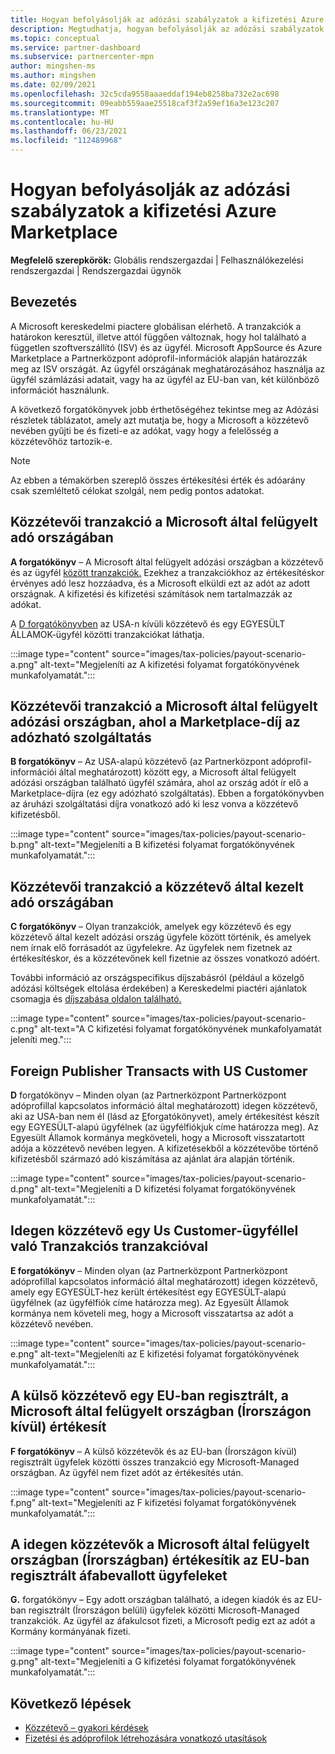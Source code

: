 ```yaml
---
title: Hogyan befolyásolják az adózási szabályzatok a kifizetési Azure Marketplace
description: Megtudhatja, hogyan befolyásolják az adózási szabályzatok a kifizetési Azure Marketplace.
ms.topic: conceptual
ms.service: partner-dashboard
ms.subservice: partnercenter-mpn
author: mingshen-ms
ms.author: mingshen
ms.date: 02/09/2021
ms.openlocfilehash: 32c5cda9558aaaeddaf194eb8258ba732e2ac698
ms.sourcegitcommit: 09eabb559aae25518caf3f2a59ef16a3e123c207
ms.translationtype: MT
ms.contentlocale: hu-HU
ms.lasthandoff: 06/23/2021
ms.locfileid: "112489968"
---
```

# <a name="how-tax-policies-affect-payout-for-azure-marketplace"></a>Hogyan befolyásolják az adózási szabályzatok a kifizetési Azure Marketplace

**Megfelelő szerepkörök:** Globális rendszergazdai | Felhasználókezelési rendszergazdai | Rendszergazdai ügynök

## <a name="introduction"></a>Bevezetés

A Microsoft kereskedelmi piactere globálisan elérhető. A tranzakciók a határokon keresztül, illetve attól függően változnak, hogy hol található a független szoftverszállító (ISV) és az ügyfél. Microsoft AppSource és Azure Marketplace a Partnerközpont adóprofil-információk alapján határozzák meg az ISV országát. Az ügyfél országának meghatározásához használja az ügyfél számlázási adatait, vagy ha az ügyfél az EU-ban van, két különböző információt használunk.

A következő forgatókönyvek jobb érthetőségéhez [](tax-details-marketplace.md) tekintse meg az Adózási részletek táblázatot, amely azt mutatja be, hogy a Microsoft a közzétevő nevében gyűjti be és fizeti-e az adókat, vagy hogy a felelősség a közzétevőhöz tartozik-e.

> [!NOTE]
> Az ebben a témakörben szereplő összes értékesítési érték és adóarány csak szemléltető célokat szolgál, nem pedig pontos adatokat.

## <a name="publisher-transacts-in-microsoft-managed-tax-country"></a>Közzétevői tranzakció a Microsoft által felügyelt adó országában

**A forgatókönyv** – A Microsoft által felügyelt adózási országban a közzétevő és az ügyfél [között tranzakciók.](tax-details-marketplace.md#microsoft-managed-countries) Ezekhez a tranzakciókhoz az értékesítéskor érvényes adó lesz hozzáadva, és a Microsoft elküldi ezt az adót az adott országnak. A kifizetési és kifizetési számítások nem tartalmazzák az adókat.

A [D forgatókönyvben](#foreign-publisher-transacts-with-us-customer) az USA-n kívüli közzétevő és egy EGYESÜLT ÁLLAMOK-ügyfél közötti tranzakciókat láthatja.

:::image type="content" source="images/tax-policies/payout-scenario-a.png" alt-text="Megjeleníti az A kifizetési folyamat forgatókönyvének munkafolyamatát.":::

## <a name="publisher-transacts-in-microsoft-managed-tax-country-where-marketplace-fee-is-taxable-service"></a>Közzétevői tranzakció a Microsoft által felügyelt adózási országban, ahol a Marketplace-díj az adózható szolgáltatás

**B forgatókönyv** – Az USA-alapú közzétevő (az Partnerközpont adóprofil-információi által meghatározott) között egy, a Microsoft által felügyelt adózási országban található ügyfél számára, ahol az ország adót ír elő a Marketplace-díjra (ez egy adózható szolgáltatás). Ebben a forgatókönyvben az áruházi szolgáltatási díjra vonatkozó adó ki lesz vonva a közzétevő kifizetésből.

:::image type="content" source="images/tax-policies/payout-scenario-b.png" alt-text="Megjeleníti a B kifizetési folyamat forgatókönyvének munkafolyamatát.":::

## <a name="publisher-transacts-in-publisher-managed-tax-country"></a>Közzétevői tranzakció a közzétevő által kezelt adó országában

**C forgatókönyv** – Olyan tranzakciók, amelyek egy közzétevő és egy közzétevő által kezelt adózási ország ügyfele között történik, és amelyek nem írnak elő forrásadót az ügyfelekre. Az ügyfelek nem fizetnek az értékesítéskor, és a közzétevőnek kell fizetnie az összes vonatkozó adóért.

További információ az országspecifikus díjszabásról (például a közelgő adózási költségek eltolása érdekében) a Kereskedelmi piactéri ajánlatok csomagja és [díjszabása oldalon található.](/azure/marketplace/plans-pricing#custom-prices)

:::image type="content" source="images/tax-policies/payout-scenario-c.png" alt-text="A C kifizetési folyamat forgatókönyvének munkafolyamatát jeleníti meg.":::

## <a name="foreign-publisher-transacts-with-us-customer"></a>Foreign Publisher Transacts with US Customer

**D** forgatókönyv – Minden olyan (az Partnerközpont Partnerközpont adóprofillal kapcsolatos információ által meghatározott) idegen közzétevő, aki az USA-ban nem él (lásd az [E](#foreign-publisher-with-a-treaty-transacts-with-us-customer)forgatókönyvet), amely értékesítést készít egy EGYESÜLT-alapú ügyfélnek (az ügyfélfiókjuk címe határozza meg). Az Egyesült Államok kormánya megköveteli, hogy a Microsoft visszatartott adója a közzétevő nevében legyen. A kifizetésekből a közzétevőbe történő kifizetésből származó adó kiszámítása az ajánlat ára alapján történik.

:::image type="content" source="images/tax-policies/payout-scenario-d.png" alt-text="Megjeleníti a D kifizetési folyamat forgatókönyvének munkafolyamatát.":::

## <a name="foreign-publisher-with-a-treaty-transacts-with-us-customer"></a>Idegen közzétevő egy Us Customer-ügyféllel való Tranzakciós tranzakcióval

**E forgatókönyv** – Minden olyan (az Partnerközpont Partnerközpont adóprofillal kapcsolatos információ által meghatározott) idegen közzétevő, amely egy EGYESÜLT-hez került értékesítést egy EGYESÜLT-alapú ügyfélnek (az ügyfélfiók címe határozza meg). Az Egyesült Államok kormánya nem követeli meg, hogy a Microsoft visszatartsa az adót a közzétevő nevében.

:::image type="content" source="images/tax-policies/payout-scenario-e.png" alt-text="Megjeleníti az E kifizetési folyamat forgatókönyvének munkafolyamatát.":::

## <a name="foreign-publisher-sells-to-an-eu-vat-registered-customer-in-a-microsoft-managed-country-outside-ireland"></a>A külső közzétevő egy EU-ban regisztrált, a Microsoft által felügyelt országban (Írországon kívül) értékesít

**F forgatókönyv** – A külső közzétevők és az EU-ban (Írországon kívül) regisztrált ügyfelek közötti összes tranzakció egy Microsoft-Managed országban. Az ügyfél nem fizet adót az értékesítés után.

:::image type="content" source="images/tax-policies/payout-scenario-f.png" alt-text="Megjeleníti az F kifizetési folyamat forgatókönyvének munkafolyamatát.":::

## <a name="foreign-publisher-sells-to-an-eu-vat-registered-customer-in-a-microsoft-managed-country-in-ireland"></a>A idegen közzétevők a Microsoft által felügyelt országban (Írországban) értékesítik az EU-ban regisztrált áfabevallott ügyfeleket

**G.** forgatókönyv – Egy adott országban található, a idegen kiadók és az EU-ban regisztrált (Írországon belüli) ügyfelek közötti Microsoft-Managed tranzakciók. Az ügyfél az áfakulcsot fizeti, a Microsoft pedig ezt az adót a Kormány kormányának fizeti.

:::image type="content" source="images/tax-policies/payout-scenario-g.png" alt-text="Megjeleníti a G kifizetési folyamat forgatókönyvének munkafolyamatát.":::

## <a name="next-steps"></a>Következő lépések

- [Közzétevő – gyakori kérdések](/azure/marketplace/marketplace-faq-publisher-guide)
- [Fizetési és adóprofilok létrehozására vonatkozó utasítások](./set-up-your-payout-account.md?context=%2fazure%2fmarketplace%2fcontext%2fcontext#create-a-payment-profile)